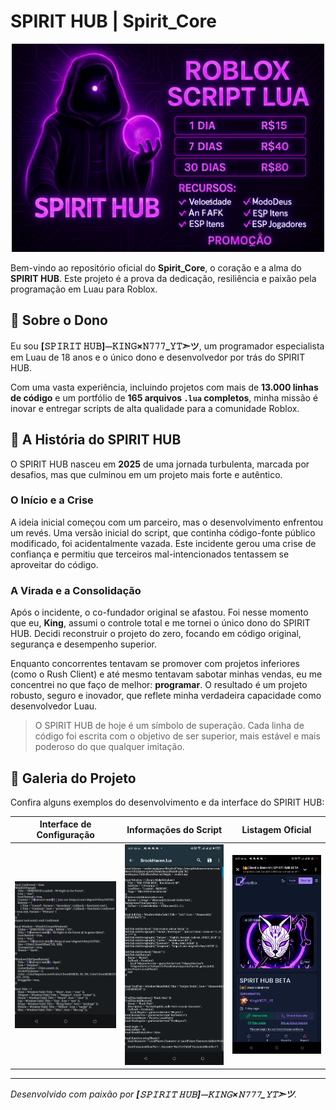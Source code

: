 # SPIRIT HUB | Spirit_Core

<p align="center">
  <img src="assets/spirit_hub_vendas.png" alt="SPIRIT HUB - Arte de Vendas" width="500"/>
</p>

Bem-vindo ao repositório oficial do **Spirit_Core**, o coração e a alma do **SPIRIT HUB**. Este projeto é a prova da dedicação, resiliência e paixão pela programação em Luau para Roblox.

## 👑 Sobre o Dono

Eu sou **[𝚂𝙿𝙸𝚁𝙸𝚃 𝙷𝚄𝙱]⏤‌‌‌‌𝙺𝙸𝙽𝙶×𝙽𝟽𝟽𝟽_𝚈𝚃➣ツ**, um programador especialista em Luau de 18 anos e o único dono e desenvolvedor por trás do SPIRIT HUB.

Com uma vasta experiência, incluindo projetos com mais de **13.000 linhas de código** e um portfólio de **165 arquivos `.lua` completos**, minha missão é inovar e entregar scripts de alta qualidade para a comunidade Roblox.

## 📜 A História do SPIRIT HUB

O SPIRIT HUB nasceu em **2025** de uma jornada turbulenta, marcada por desafios, mas que culminou em um projeto mais forte e autêntico.

### O Início e a Crise

A ideia inicial começou com um parceiro, mas o desenvolvimento enfrentou um revés. Uma versão inicial do script, que continha código-fonte público modificado, foi acidentalmente vazada. Este incidente gerou uma crise de confiança e permitiu que terceiros mal-intencionados tentassem se aproveitar do código.

### A Virada e a Consolidação

Após o incidente, o co-fundador original se afastou. Foi nesse momento que eu, **King**, assumi o controle total e me tornei o único dono do SPIRIT HUB. Decidi reconstruir o projeto do zero, focando em código original, segurança e desempenho superior.

Enquanto concorrentes tentavam se promover com projetos inferiores (como o Rush Client) e até mesmo tentavam sabotar minhas vendas, eu me concentrei no que faço de melhor: **programar**. O resultado é um projeto robusto, seguro e inovador, que reflete minha verdadeira capacidade como desenvolvedor Luau.

> O SPIRIT HUB de hoje é um símbolo de superação. Cada linha de código foi escrita com o objetivo de ser superior, mais estável e mais poderoso do que qualquer imitação.

## 📸 Galeria do Projeto

Confira alguns exemplos do desenvolvimento e da interface do SPIRIT HUB:

| Interface de Configuração | Informações do Script | Listagem Oficial |
| :---: | :---: | :---: |
| <img src="assets/ui_config.jpg" alt="Interface de Configuração do SPIRIT HUB" width="300"/> | <img src="assets/ui_info.jpg" alt="Informações de Créditos do Script" width="300"/> | <img src="assets/script_blox_listing.jpg" alt="Listagem do Script no ScriptBlox" width="300"/> |

---

*Desenvolvido com paixão por **[𝚂𝙿𝙸𝚁𝙸𝚃 𝙷𝚄𝙱]⏤‌‌‌‌𝙺𝙸𝙽𝙶×𝙽𝟽𝟽𝟽_𝚈𝚃➣ツ**.*
